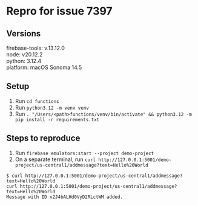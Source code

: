 # Repro for issue 7397

## Versions

firebase-tools: v.13.12.0<br>
node: v20.12.2<br>
python: 3.12.4<br>
platform: macOS Sonoma 14.5

## Setup

1. Run `cd functions`
1. Run `python3.12 -m venv venv`
1. Run `. "/Users/<path>functions/venv/bin/activate" && python3.12 -m pip install -r requirements.txt`

## Steps to reproduce

1. Run `firebase emulators:start --project demo-project`
1. On a separate terminal, run `curl http://127.0.0.1:5001/demo-project/us-central1/addmessage?text=Hello%20World`

```
$ curl http://127.0.0.1:5001/demo-project/us-central1/addmessage?text=Hello%20World
curl http://127.0.0.1:5001/demo-project/us-central1/addmessage?text=Hello%20World
Message with ID v2J4bALHd0VyD2RLctWM added.
```
